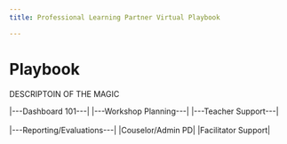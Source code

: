 ```yaml
---
title: Professional Learning Partner Virtual Playbook

---
```

<a id="top"></a>

# Playbook

DESCRIPTOIN OF THE MAGIC


|---Dashboard 101---|	|---Workshop Planning---| |---Teacher Support---|<br/><br/>
|---Reporting/Evaluations---| |Couselor/Admin PD| |Facilitator Support|


